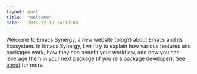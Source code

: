```yaml
---
layout: post
title:  "Welcome"
date:   2015-12-18 16:10:00
---
```


Welcome to Emacs Synergy, a new website (blog?) about Emacs and its Ecosystem.
In Emacs Synergy, I will try to explain how various features and packages work,
how they can benefit your workflow, and how you can leverage them in your next
package (if you're a package developer).  See [about](/about/) for more.
